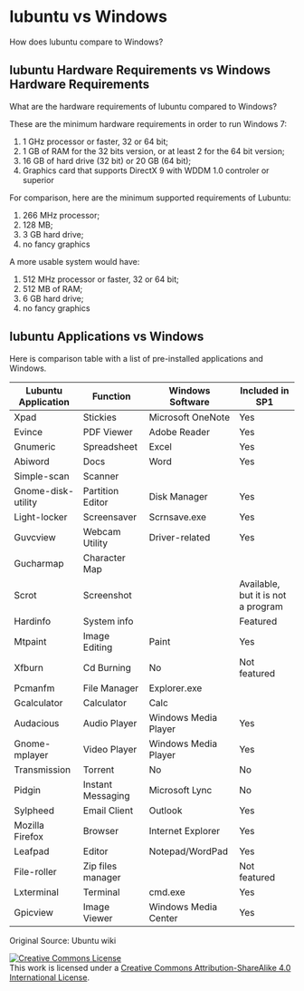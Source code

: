 # lubuntu vs Windows

How does lubuntu compare to Windows?

## lubuntu Hardware Requirements vs Windows Hardware Requirements

What are the hardware requirements of lubuntu compared to Windows?

These are the minimum hardware requirements in order to run Windows 7:

1.    1 GHz processor or faster, 32 or 64 bit;
2.    1 GB of RAM for the 32 bits version, or at least 2 for the 64 bit version;
3.    16 GB of hard drive (32 bit) or 20 GB (64 bit);
4.    Graphics card that supports DirectX 9 with WDDM 1.0 controler or superior 

For comparison, here are the minimum supported requirements of Lubuntu:

1.    266 MHz processor;
2.    128 MB;
3.    3 GB hard drive;
4.    no fancy graphics 

A more usable system would have:

1.    512 MHz processor or faster, 32 or 64 bit;
2.    512 MB of RAM;
3.    6 GB hard drive;
4.    no fancy graphics 

## lubuntu Applications vs Windows

Here is comparison table with a list of pre-installed applications and Windows.

| Lubuntu Application 	| Function          	| Windows Software     	| Included in SP1                    	| 	
|---------------------	|-------------------	|----------------------	|------------------------------------	|
| Xpad                	| Stickies          	| Microsoft OneNote    	| Yes                                	|
| Evince              	| PDF Viewer        	| Adobe Reader         	| Yes                                	|
| Gnumeric            	| Spreadsheet       	| Excel                	| Yes                                	|
| Abiword             	| Docs              	| Word                 	| Yes                                	|
| Simple-scan         	| Scanner           	|                      	|                                    	|
| Gnome-disk-utility  	| Partition Editor  	| Disk Manager         	| Yes                                	|
| Light-locker        	| Screensaver       	| Scrnsave.exe         	| Yes                                	|
| Guvcview            	| Webcam Utility    	| Driver-related       	| Yes                                	|
| Gucharmap           	| Character Map     	|                      	|                                    	|
| Scrot               	| Screenshot        	|                      	| Available, but it is not a program 	|
| Hardinfo            	| System info       	|                      	| Featured                           	|
| Mtpaint             	| Image Editing     	| Paint                	| Yes                                	|
| Xfburn              	| Cd Burning        	| No                   	| Not featured                       	|
| Pcmanfm             	| File Manager      	| Explorer.exe         	|                                    	|
| Gcalculator         	| Calculator        	| Calc                 	|                                    	|
| Audacious           	| Audio Player      	| Windows Media Player 	| Yes                                	|
| Gnome-mplayer       	| Video Player      	| Windows Media Player 	| Yes                                	|
| Transmission        	| Torrent           	| No                   	| No                                 	|
| Pidgin              	| Instant Messaging 	| Microsoft Lync       	| No                                 	|
| Sylpheed            	| Email Client      	| Outlook              	| Yes                                	|
| Mozilla Firefox     	| Browser           	| Internet Explorer    	| Yes                                	|
| Leafpad             	| Editor            	| Notepad/WordPad      	| Yes                                	|
| File-roller         	| Zip files manager 	|                      	| Not featured                       	|
| Lxterminal          	| Terminal          	| cmd.exe              	| Yes                                	|
| Gpicview            	| Image Viewer      	| Windows Media Center 	| Yes                                	|


Original Source: Ubuntu wiki

<a rel="license" href="http://creativecommons.org/licenses/by-sa/4.0/"><img alt="Creative Commons License" style="border-width:0" src="https://i.creativecommons.org/l/by-sa/4.0/80x15.png" /></a><br />This work is licensed under a <a rel="license" href="http://creativecommons.org/licenses/by-sa/4.0/">Creative Commons Attribution-ShareAlike 4.0 International License</a>.
